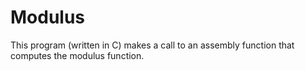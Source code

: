 # Modulus
This program (written in C) makes a call to an assembly function that computes the modulus function.
